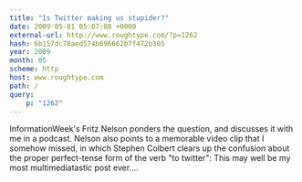 ```yaml
---
title: "Is Twitter making us stupider?"
date: 2009-05-01 05:07:08 +0000
external-url: http://www.roughtype.com/?p=1262
hash: 6b157dc78aed574b696662b7f472b305
year: 2009
month: 05
scheme: http
host: www.roughtype.com
path: /
query:
    p: "1262"
---
```


InformationWeek's Fritz Nelson ponders the question, and discusses it with me in a podcast. Nelson also points to a memorable video clip that I somehow missed, in which Stephen Colbert clears up the confusion about the proper perfect-tense form of the verb "to twitter": This may well be my most multimediatastic post ever....
